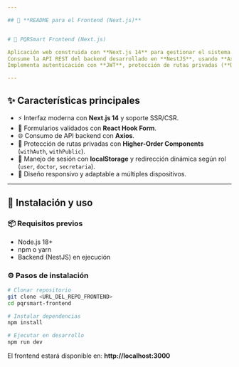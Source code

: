 ```yaml
---

## 🔵 **README para el Frontend (Next.js)**


# 🔵 PQRSmart Frontend (Next.js)

Aplicación web construida con **Next.js 14** para gestionar el sistema de **PQRS**.  
Consume la API REST del backend desarrollado en **NestJS**, usando **Axios** para peticiones HTTP y **React Hook Form** para validaciones de formularios.  
Implementa autenticación con **JWT**, protección de rutas privadas (**Dashboard**) y control de acceso según el rol del usuario.

---
```


## ✨ Características principales
- ⚡ Interfaz moderna con **Next.js 14** y soporte SSR/CSR.  
- 📝 Formularios validados con **React Hook Form**.  
- 🌐 Consumo de API backend con **Axios**.  
- 🔐 Protección de rutas privadas con **Higher-Order Components** (`withAuth`, `withPublic`).  
- 🔑 Manejo de sesión con **localStorage** y redirección dinámica según rol (`user`, `doctor`, `secretaria`).  
- 📱 Diseño responsivo y adaptable a múltiples dispositivos.

---

## 🚀 Instalación y uso

### 📦 Requisitos previos
- Node.js 18+
- npm o yarn
- Backend (NestJS) en ejecución

### ⚙️ Pasos de instalación
```bash
# Clonar repositorio
git clone <URL_DEL_REPO_FRONTEND>
cd pqrsmart-frontend

# Instalar dependencias
npm install

# Ejecutar en desarrollo
npm run dev
```
El frontend estará disponible en: **http://localhost:3000**
